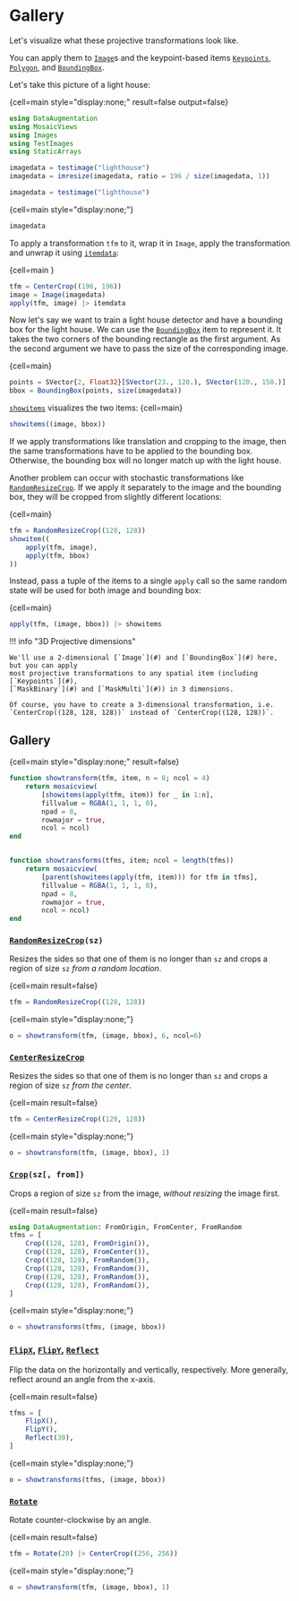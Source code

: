 # Gallery

Let's visualize what these projective transformations look like.

You can apply them to [`Image`](#)s and
the keypoint-based items [`Keypoints`](#), [`Polygon`](#), and [`BoundingBox`](#).

Let's take this picture of a light house:

{cell=main style="display:none;" result=false output=false}
```julia
using DataAugmentation
using MosaicViews
using Images
using TestImages
using StaticArrays

imagedata = testimage("lighthouse")
imagedata = imresize(imagedata, ratio = 196 / size(imagedata, 1))
```

```julia
imagedata = testimage("lighthouse")
```
{cell=main style="display:none;"}
```julia
imagedata
```
To apply a transformation `tfm` to it, wrap it in
`Image`, apply the transformation and unwrap it using [`itemdata`](#):

{cell=main }
```julia
tfm = CenterCrop((196, 196))
image = Image(imagedata)
apply(tfm, image) |> itemdata
```

Now let's say we want to train a light house detector and have a bounding box
for the light house. We can use the [`BoundingBox`](#) item to represent it.
It takes the two corners of the bounding rectangle as the first argument. As
the second argument we have to pass the size of the corresponding image.

{cell=main}
```julia
points = SVector{2, Float32}[SVector(23., 120.), SVector(120., 150.)]
bbox = BoundingBox(points, size(imagedata))
```

[`showitems`](#) visualizes the two items:
{cell=main}
```julia
showitems((image, bbox))
```
If we apply transformations like translation and cropping
to the image, then the same transformations have to be applied to the bounding
box. Otherwise, the bounding box will no longer match up with the light house.

Another problem can occur with stochastic transformations like [`RandomResizeCrop`](#).
If we apply it separately to the image and the bounding box, they will be cropped from
slightly different locations:

{cell=main}
```julia
tfm = RandomResizeCrop((128, 128))
showitem((
    apply(tfm, image),
    apply(tfm, bbox)
))
```
Instead, pass a tuple of the items to a single `apply` call so the same
random state will be used for both image and bounding box:

{cell=main}
```julia
apply(tfm, (image, bbox)) |> showitems
```
!!! info "3D Projective dimensions"

    We'll use a 2-dimensional [`Image`](#) and [`BoundingBox`](#) here, but you can apply
    most projective transformations to any spatial item (including [`Keypoints`](#),
    [`MaskBinary`](#) and [`MaskMulti`](#)) in 3 dimensions.

    Of course, you have to create a 3-dimensional transformation, i.e.
    `CenterCrop((128, 128, 128))` instead of `CenterCrop((128, 128))`.


## Gallery
{cell=main style="display:none;" result=false}
```julia
function showtransform(tfm, item, n = 8; ncol = 4)
    return mosaicview(
        [showitems(apply(tfm, item)) for _ in 1:n],
        fillvalue = RGBA(1, 1, 1, 0),
        npad = 8,
        rowmajor = true,
        ncol = ncol)
end


function showtransforms(tfms, item; ncol = length(tfms))
    return mosaicview(
        [parent(showitems(apply(tfm, item))) for tfm in tfms],
        fillvalue = RGBA(1, 1, 1, 0),
        npad = 8,
        rowmajor = true,
        ncol = ncol)
end
```

### [`RandomResizeCrop`](#)`(sz)`

Resizes the sides so that one of them is no longer than `sz` and
crops a region of size `sz` *from a random location*.

{cell=main result=false}
```julia
tfm = RandomResizeCrop((128, 128))
```

{cell=main style="display:none;"}
```julia
o = showtransform(tfm, (image, bbox), 6, ncol=6)
```

### [`CenterResizeCrop`](#)

Resizes the sides so that one of them is no longer than `sz` and
crops a region of size `sz` *from the center*.

{cell=main result=false}
```julia
tfm = CenterResizeCrop((128, 128))
```

{cell=main style="display:none;"}
```julia
o = showtransform(tfm, (image, bbox), 1)
```

### [`Crop`](#)`(sz[, from])`

Crops a region of size `sz` from the image, *without resizing* the image first.

{cell=main result=false}
```julia
using DataAugmentation: FromOrigin, FromCenter, FromRandom
tfms = [
    Crop((128, 128), FromOrigin()),
    Crop((128, 128), FromCenter()),
    Crop((128, 128), FromRandom()),
    Crop((128, 128), FromRandom()),
    Crop((128, 128), FromRandom()),
    Crop((128, 128), FromRandom()),
]
```

{cell=main style="display:none;"}
```julia
o = showtransforms(tfms, (image, bbox))
```

### [`FlipX`](#), [`FlipY`](#), [`Reflect`](#)

Flip the data on the horizontally and vertically, respectively. More generally, reflect
around an angle from the x-axis.

{cell=main result=false}
```julia
tfms = [
    FlipX(),
    FlipY(),
    Reflect(30),
]
```

{cell=main style="display:none;"}
```julia
o = showtransforms(tfms, (image, bbox))
```

### [`Rotate`](#)

Rotate counter-clockwise by an angle.

{cell=main result=false}
```julia
tfm = Rotate(20) |> CenterCrop((256, 256))
```

{cell=main style="display:none;"}
```julia
o = showtransform(tfm, (image, bbox), 1)
```
